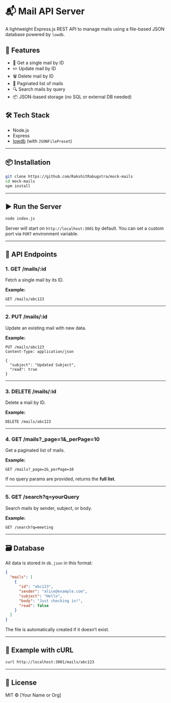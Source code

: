 # 📬 Mail API Server

A lightweight Express.js REST API to manage mails using a file-based JSON database powered by `lowdb`.

## 🚀 Features

- 📩 Get a single mail by ID
- ✏️ Update mail by ID
- 🗑️ Delete mail by ID
- 📄 Paginated list of mails
- 🔍 Search mails by query
- 📦 JSON-based storage (no SQL or external DB needed)

## 🛠 Tech Stack

- Node.js
- Express
- [lowdb](https://github.com/typicode/lowdb) (with `JSONFilePreset`)

---

## 📦 Installation

```bash
git clone https://github.com/RakshitRabugotra/mock-mails
cd mock-mails
npm install
```

---

## ▶️ Run the Server

```bash
node index.js
```

Server will start on `http://localhost:3001` by default. You can set a custom port via `PORT` environment variable.

---

## 📂 API Endpoints

### 1. **GET /mails/:id**

Fetch a single mail by its ID.

**Example:**

```http
GET /mails/abc123
```

---

### 2. **PUT /mails/:id**

Update an existing mail with new data.

**Example:**

```http
PUT /mails/abc123
Content-Type: application/json

{
  "subject": "Updated Subject",
  "read": true
}
```

---

### 3. **DELETE /mails/:id**

Delete a mail by ID.

**Example:**

```http
DELETE /mails/abc123
```

---

### 4. **GET /mails?_page=1&_perPage=10**

Get a paginated list of mails.

**Example:**

```http
GET /mails?_page=2&_perPage=10
```

If no query params are provided, returns the **full list**.

---

### 5. **GET /search?q=yourQuery**

Search mails by sender, subject, or body.

**Example:**

```http
GET /search?q=meeting
```

---

## 🗃️ Database

All data is stored in `db.json` in this format:

```json
{
  "mails": [
    {
      "id": "abc123",
      "sender": "alice@example.com",
      "subject": "Hello",
      "body": "Just checking in!",
      "read": false
    }
  ]
}
```

The file is automatically created if it doesn’t exist.

---

## 🧪 Example with cURL

```bash
curl http://localhost:3001/mails/abc123
```

---

## 📜 License

MIT © [Your Name or Org]